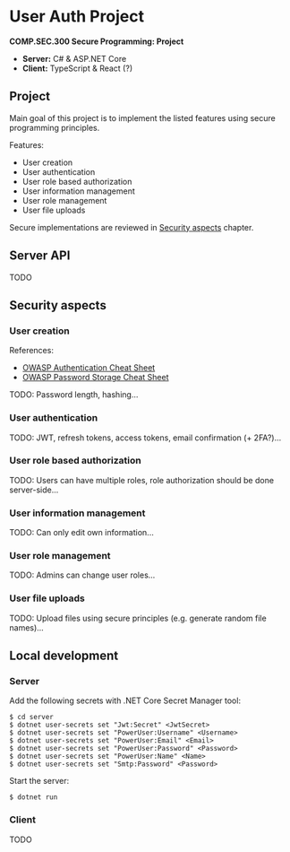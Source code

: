 # User Auth Project
**COMP.SEC.300 Secure Programming: Project**

- **Server:** C# & ASP.NET Core
- **Client:** TypeScript & React (?)

## Project
Main goal of this project is to implement the listed features using secure programming principles.

Features:
- User creation
- User authentication
- User role based authorization
- User information management
- User role management
- User file uploads

Secure implementations are reviewed in [Security aspects](#security-aspects) chapter.

## Server API
TODO

## Security aspects
### User creation
References:
- [OWASP Authentication Cheat Sheet](https://cheatsheetseries.owasp.org/cheatsheets/Authentication_Cheat_Sheet.html)
- [OWASP Password Storage Cheat Sheet](https://cheatsheetseries.owasp.org/cheatsheets/Password_Storage_Cheat_Sheet.html)

TODO: Password length, hashing...

### User authentication
TODO: JWT, refresh tokens, access tokens, email confirmation (+ 2FA?)...

### User role based authorization
TODO: Users can have multiple roles, role authorization should be done server-side...

### User information management
TODO: Can only edit own information...

### User role management
TODO: Admins can change user roles...

### User file uploads
TODO: Upload files using secure principles (e.g. generate random file names)...

## Local development

### Server
Add the following secrets with .NET Core Secret Manager tool:
```
$ cd server
$ dotnet user-secrets set "Jwt:Secret" <JwtSecret>
$ dotnet user-secrets set "PowerUser:Username" <Username>
$ dotnet user-secrets set "PowerUser:Email" <Email>
$ dotnet user-secrets set "PowerUser:Password" <Password>
$ dotnet user-secrets set "PowerUser:Name" <Name>
$ dotnet user-secrets set "Smtp:Password" <Password>
```

Start the server:
```
$ dotnet run
```

### Client
TODO
